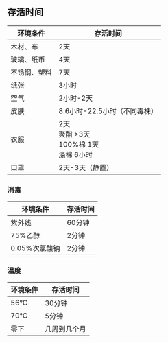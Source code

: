 ## 存活时间

| 环境条件 | 存活时间 |
| --- | --- |
| 木材、布 | 2天 |
| 玻璃、纸币 | 4天 |
| 不锈钢、塑料 | 7天 |
| 纸张 | 3小时 |
| 空气 | 2小时-2天 |
| 皮肤 | 8.6小时-22.5小时（不同毒株） |
| 衣服 | 2天<br>聚酯 >3天<br>100%棉 1天<br>涤棉 6小时 |
| 口罩 | 2天-3天（静置） |

### 消毒

| 环境条件 | 存活时间 |
| --- | --- |
| 紫外线 | 60分钟 |
| 75%乙醇 | 2分钟 |
| 0.05%次氯酸钠 | 2分钟 |

### 温度

| 环境条件 | 存活时间 |
| --- | --- |
| 56°C | 30分钟 |
| 70°C | 5分钟 |
| 零下 | 几周到几个月 |
